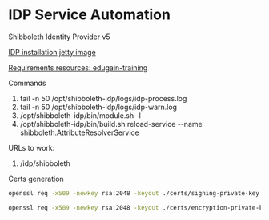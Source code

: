 # IDP Service Automation
Shibboleth Identity Provider v5


[IDP installation](https://shibboleth.atlassian.net/wiki/spaces/IDP5/pages/3199500577/Installation#Non-Windows-Installation)
[jetty image](https://hub.docker.com/layers/library/jetty/jdk17/images/sha256-99f1bff5a0cd2835cb2d64b03490bcdf288938a99a943a50882fdcea98496cfd)


[Requirements resources: edugain-training](https://github.com/GEANT/edugain-training/blob/main/UbuntuNet-Training-202401/tutorials/HOWTO-Install-and-Configure-a-Shibboleth-Identity-Provider-v5.md)


Commands
1. tail -n 50 /opt/shibboleth-idp/logs/idp-process.log
1. tail -n 50 /opt/shibboleth-idp/logs/idp-warn.log
1. /opt/shibboleth-idp/bin/module.sh -l
1. /opt/shibboleth-idp/bin/build.sh reload-service --name shibboleth.AttributeResolverService


URLs to work:
1. /idp/shibboleth


Certs generation
```bash
openssl req -x509 -newkey rsa:2048 -keyout ./certs/signing-private-key.pem -out ./certs/signing-certificate.pem -days 365 -nodes

openssl req -x509 -newkey rsa:2048 -keyout ./certs/encryption-private-key.pem -out ./certs/encryption-certificate.pem -days 365 -nodes

```